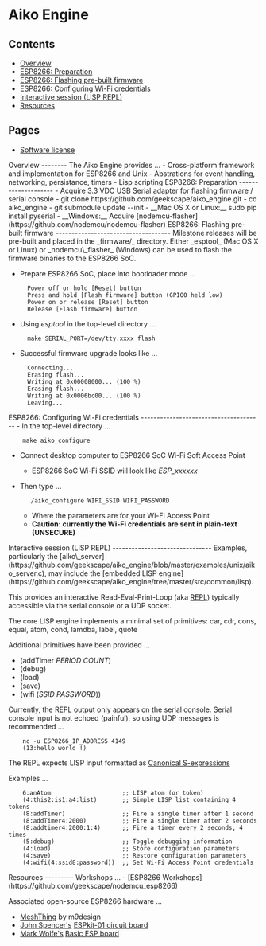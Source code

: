 Aiko Engine
===========

Contents
--------
- [Overview](#overview)
- [ESP8266: Preparation](#preparation)
- [ESP8266: Flashing pre-built firmware](#flash)
- [ESP8266: Configuring Wi-Fi credentials](#configure)
- [Interactive session (LISP REPL)](#repl)
- [Resources](#resources)

Pages
-----
- [Software license](License)

<a name="overview" />
Overview
--------
The Aiko Engine provides ...
- Cross-platform framework and implementation for ESP8266 and Unix
- Abstrations for event handling, networking, persistance, timers
- Lisp scripting

<a name="preparation" />
ESP8266: Preparation
--------------------
- Acquire 3.3 VDC USB Serial adapter for flashing firmware / serial console
- git clone https://github.com/geekscape/aiko_engine.git
- cd aiko_engine
- git submodule update --init
- __Mac OS X or Linux:__ sudo pip install pyserial
- __Windows:__ Acquire
[nodemcu-flasher](https://github.com/nodemcu/nodemcu-flasher)

<a name="flash" />
ESP8266: Flashing pre-built firmware
------------------------------------
Milestone releases will be pre-built and placed in the _firmware/_ directory.
Either _esptool_ (Mac OS X or Linux) or _nodemcu\_flasher_ (Windows) can be
used to flash the firmware binaries to the ESP8266 SoC.

- Prepare ESP8266 SoC, place into bootloader mode ...

        Power off or hold [Reset] button
        Press and hold [Flash firmware] button (GPIO0 held low)
        Power on or release [Reset] button
        Release [Flash firmware] button

- Using _esptool_ in the top-level directory ...

        make SERIAL_PORT=/dev/tty.xxxx flash

- Successful firmware upgrade looks like ...

        Connecting...
        Erasing flash...
        Writing at 0x00008000... (100 %)
        Erasing flash...
        Writing at 0x0006bc00... (100 %)
        Leaving...

<a name="configure" />
ESP8266: Configuring Wi-Fi credentials
--------------------------------------
- In the top-level directory ...

        make aiko_configure

- Connect desktop computer to ESP8266 SoC Wi-Fi Soft Access Point
  - ESP8266 SoC Wi-Fi SSID will look like _ESP\_xxxxxx_

- Then type ...

        ./aiko_configure WIFI_SSID WIFI_PASSWORD

  - Where the parameters are for your Wi-Fi Access Point
  - __Caution: currently the Wi-Fi credentials are sent in plain-text (UNSECURE)__

<a name="repl" />
Interactive session (LISP REPL)
-------------------------------
Examples, particularly the
[aiko\_server](https://github.com/geekscape/aiko_engine/blob/master/examples/unix/aiko_server.c),
may include the
[embedded LISP engine](https://github.com/geekscape/aiko_engine/tree/master/src/common/lisp).

This provides an interactive Read-Eval-Print-Loop
(aka [REPL](https://en.wikipedia.org/wiki/Read%E2%80%93eval%E2%80%93print_loop))
typically accessible via the serial console or a UDP socket.

The core LISP engine implements a minimal set of primitives:
car, cdr, cons, equal, atom, cond, lamdba, label, quote

Additional primitives have been provided ...

- (addTimer _PERIOD_ _COUNT_)
- (debug)
- (load)
- (save)
- (wifi (_SSID_ _PASSWORD_))

Currently, the REPL output only appears on the serial console.
Serial console input is not echoed (painful), so using UDP messages is
recommended ...

        nc -u ESP8266_IP_ADDRESS 4149
        (13:hello world !)

The REPL expects LISP input formatted as
[Canonical S-expressions](https://en.wikipedia.org/wiki/Canonical_S-expressions)

Examples ...

        6:anAtom                    ;; LISP atom (or token)
        (4:this2:is1:a4:list)       ;; Simple LISP list containing 4 tokens
        (8:addTimer)                ;; Fire a single timer after 1 second
        (8:addTimer4:2000)          ;; Fire a single timer after 2 seconds
        (8:addtimer4:2000:1:4)      ;; Fire a timer every 2 seconds, 4 times
        (5:debug)                   ;; Toggle debugging information
        (4:load)                    ;; Store configuration parameters
        (4:save)                    ;; Restore configuration parameters
        (4:wifi(4:ssid8:password))  ;; Set Wi-Fi Access Point credentials

<a name="resources" />
Resources
---------
Workshops ...
- [ESP8266 Workshops](https://github.com/geekscape/nodemcu_esp8266)

Associated open-source ESP8266 hardware ...
- [MeshThing](http://www.m9design.co) by m9design
- [John Spencer's](https://twitter.com/mage0r)
  [ESPkit-01 circuit board](https://github.com/mage0r/ESPkit-01)
- [Mark Wolfe's](https://twitter.com/wolfeidau)
  [Basic ESP board](https://github.com/wolfeidau/basic_esp_board)

